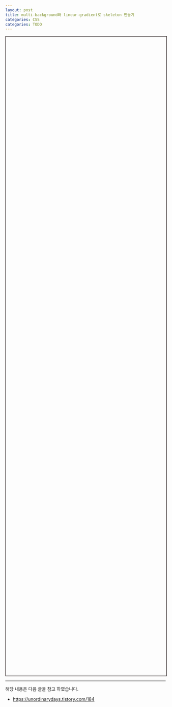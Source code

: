 ```yaml
---
layout: post
title: multi-background와 linear-gradient로 skeleton 만들기
categories: CSS
categories: TODO
---
```


<iframe id="iframe" width="0" height="0" style="width: 100%; height: 50vh; border: 2px solid #544c4c;"></iframe>

<script>
const url = 'https://raw.githubusercontent.com/imjhua/animation/master/linear-gradient';
fetch(`${url}/index.html`)
  .then(function(response) {
    return response.text();
  })
  .then((html) => {
		fetch(`${url}/style.css`)
			.then(function(response) {
				return response.text();
			})  
			.then(function(style) {
				const iframe = document.getElementById('iframe');
				const doc = iframe.contentDocument;
				doc.open();
				doc.write(`<style>${style}
					html {
						transform: scale(0.5);
						transform-origin: 0 0;
					}
					body{
						overflow: hidden;
						width: 200%;
					}
				<\/style>`);
				doc.write(html);
				doc.close();
			})
			.catch(function(err) {  
				console.log('Failed to fetch page: ', err);  
			});
	})
	.catch(function(err) {  
		console.log('Failed to fetch page: ', err);  
	});
</script>

---

해당 내용은 다음 글을 참고 하였습니다.

- https://unordinarydays.tistory.com/184
